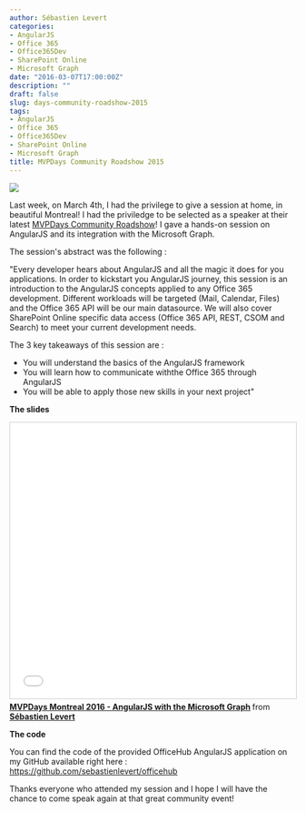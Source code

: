 ```yaml
---
author: Sébastien Levert
categories:
- AngularJS
- Office 365
- Office365Dev
- SharePoint Online
- Microsoft Graph
date: "2016-03-07T17:00:00Z"
description: ""
draft: false
slug: days-community-roadshow-2015
tags:
- AngularJS
- Office 365
- Office365Dev
- SharePoint Online
- Microsoft Graph
title: MVPDays Community Roadshow 2015
---
```



![](/content/images/2016/08/MVPDays.png)

Last week, on March 4th, I had the privilege to give a session at home, in beautiful Montreal! I had the priviledge to be selected as a speaker at their latest [MVPDays Community Roadshow](http://www.mvpdays.com/)! I gave a hands-on session on AngularJS and its integration with the Microsoft Graph.

The session's abstract was the following :

"Every developer hears about AngularJS and all the magic it does for you applications. In order to kickstart you AngularJS journey, this session is an introduction to the AngularJS concepts applied to any Office 365 development. Different workloads will be targeted (Mail, Calendar, Files) and the Office 365 API will be our main datasource. We will also cover SharePoint Online specific data access (Office 365 API, REST, CSOM and Search) to meet your current development needs.

The 3 key takeaways of this session are :

- You will understand the basics of the AngularJS framework
- You will learn how to communicate withthe Office 365 through AngularJS
- You will be able to apply those new skills in your next project"

**The slides**

<iframe src="//www.slideshare.net/slideshow/embed_code/key/mp5L8fC8iKTt0" width="595" height="485" frameborder="0" marginwidth="0" marginheight="0" scrolling="no" style="border:1px solid #CCC; border-width:1px; margin-bottom:5px; max-width: 100%;" allowfullscreen> </iframe> <div style="margin-bottom:5px"> <strong> <a href="//www.slideshare.net/sebastienlevert/mvpdays-montreal-2016-angularjs-with-the-microsoft-graph" title="MVPDays Montreal 2016 - AngularJS with the Microsoft Graph" target="_blank">MVPDays Montreal 2016 - AngularJS with the Microsoft Graph</a> </strong> from <strong><a href="//www.slideshare.net/sebastienlevert" target="_blank">Sébastien Levert</a></strong> </div>

**The code**

You can find the code of the provided OfficeHub AngularJS application on my GitHub available right here : https://github.com/sebastienlevert/officehub

Thanks everyone who attended my session and I hope I will have the chance to come speak again at that great community event!
